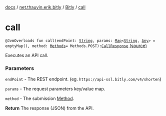 [docs](../../index.md) / [net.thauvin.erik.bitly](../index.md) / [Bitly](index.md) / [call](./call.md)

# call

`@JvmOverloads fun call(endPoint: `[`String`](https://kotlinlang.org/api/latest/jvm/stdlib/kotlin/-string/index.html)`, params: `[`Map`](https://kotlinlang.org/api/latest/jvm/stdlib/kotlin.collections/-map/index.html)`<`[`String`](https://kotlinlang.org/api/latest/jvm/stdlib/kotlin/-string/index.html)`, `[`Any`](https://kotlinlang.org/api/latest/jvm/stdlib/kotlin/-any/index.html)`> = emptyMap(), method: `[`Methods`](../-methods/index.md)` = Methods.POST): `[`CallResponse`](../-call-response/index.md) [(source)](https://github.com/ethauvin/bitly-shorten/tree/master/src/main/kotlin/net/thauvin/erik/bitly/Bitly.kt#L117)

Executes an API call.

### Parameters

`endPoint` - The REST endpoint. (eg. `https://api-ssl.bitly.com/v4/shorten`)

`params` - The request parameters key/value map.

`method` - The submission [Method](../-methods/index.md).

**Return**
The response (JSON) from the API.

